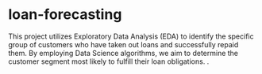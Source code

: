 # loan-forecasting
This project utilizes Exploratory Data Analysis (EDA) to identify the specific group of customers who have taken out loans and successfully repaid them. By employing Data Science algorithms, we aim to determine the customer segment most likely to fulfill their loan obligations.
.

